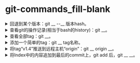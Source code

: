 <!-- markdownlint-disable MD033 MD037 -->
# git-commands_fill-blank

<details>
  <summary>回退到某个版本：git __ --__ 版本hash。</summary>
  <div>reset</div>
  <div>hard</div>
  <div>例子: git reset --hard 8ab3475</div>
</details>

<details>
  <summary>查看git的操作记录(相当于bash的history)：git __。</summary>
  <div>reflog</div>
</details>

<details>
  <summary>查看全部tag：git __。</summary>
  <div>tag</div>
</details>

<details>
  <summary>添加一个简单的tag：git __ tag名称。</summary>
  <div>tag</div>
  <div>例子：git tag v1.4</div>
</details>

<details>
  <summary>将tag“v1.4”推送到远程主机“origin”：git __ origin __。</summary>
  <div>push</div>
  <div>v1.4</div>
</details>

<details>
  <summary>将Index中的内容追加到最后的commit上，git add 后，git __ __。</summary>
  <div>commit</div>
  <div>--amend</div>
</details>
